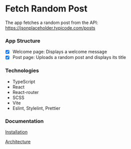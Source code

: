 # Fetch Random Post

The app fetches a random post from the API: https://jsonplaceholder.typicode.com/posts

### App Structure
- [x] Welcome page: Displays a welcome message
- [x] Post page: Uploads a random post and displays its title

### Technologies 
- TypeScript
- React
- React-router
- SCSS
- Vite
- Eslint, Stylelint, Prettier
  
### Documentation

[Installation](https://github.com/YazykovaDaria/react-intensive/blob/lesson-2/docs/install.md)

[Architecture](https://github.com/YazykovaDaria/react-intensive/blob/lesson-2/docs/architecture.md)
